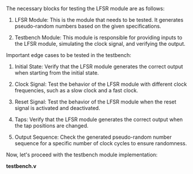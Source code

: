 The necessary blocks for testing the LFSR module are as follows:

1. LFSR Module: This is the module that needs to be tested. It generates pseudo-random numbers based on the given specifications.

2. Testbench Module: This module is responsible for providing inputs to the LFSR module, simulating the clock signal, and verifying the output.

Important edge cases to be tested in the testbench:

1. Initial State: Verify that the LFSR module generates the correct output when starting from the initial state.

2. Clock Signal: Test the behavior of the LFSR module with different clock frequencies, such as a slow clock and a fast clock.

3. Reset Signal: Test the behavior of the LFSR module when the reset signal is activated and deactivated.

4. Taps: Verify that the LFSR module generates the correct output when the tap positions are changed.

5. Output Sequence: Check the generated pseudo-random number sequence for a specific number of clock cycles to ensure randomness.

Now, let's proceed with the testbench module implementation:

**testbench.v**
